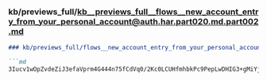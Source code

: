 ### kb/previews_full/kb__previews_full__flows__new_account_entry_from_your_personal_account@auth.har.part020.md.part002.md

```md
### kb/previews_full/flows__new_account_entry_from_your_personal_account@auth.har.part020.md (part 002)

```md
3Iucv1wOpZvdeZiJ3efaVprm4G444n75fCdVq0/2Kc0LCUHfmhbkPc9PepLwDHIG3+gMiYje6E2P7+/uBYO
```

```

```
